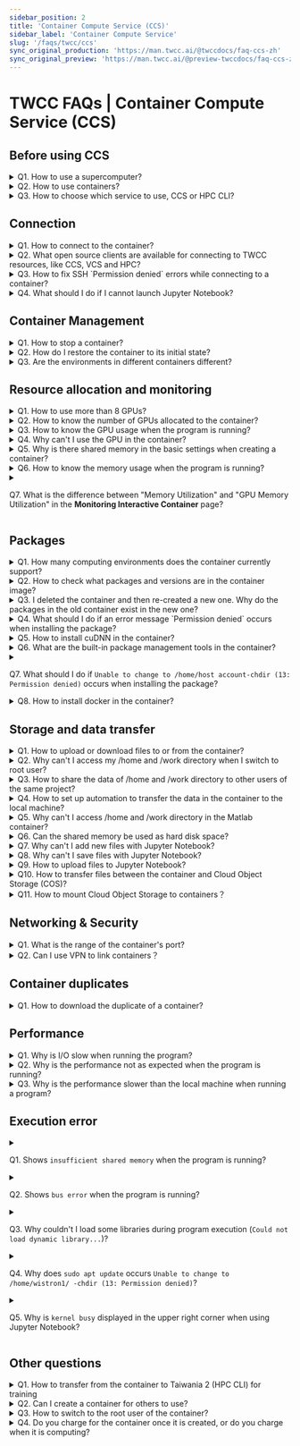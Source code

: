 ```yaml
---
sidebar_position: 2
title: 'Container Compute Service (CCS)'
sidebar_label: 'Container Compute Service'
slug: '/faqs/twcc/ccs'
sync_original_production: 'https://man.twcc.ai/@twccdocs/faq-ccs-zh' 
sync_original_preview: 'https://man.twcc.ai/@preview-twccdocs/faq-ccs-zh'
---
```


# TWCC FAQs | Container Compute Service (CCS)


## Before using CCS

<details>

<summary> Q1. How to use a supercomputer?</summary>

TWCC has substantial HPC resources, and you can make use of through the following services:

1. Interactive Container: you can rapidly establish and deploy containers, refer to [<ins>this document</ins>](https://www.twcc.ai/doc?page=container) for more information.
2. High-performance Computing: you can use supercomputing resources through a command-line interface to perform high-performance parallel computing. For more information about connecting to HPC login nodes, refer to [<ins>this document</ins>](https://www.twcc.ai/doc?page=hpc_cli).

</details>

<details>

<summary> Q2. How to use containers? </summary>

You can use containers to train AI models and generate inference engines. The steps are as follows:

**Step 1.** Upload your model training code and data to HFS under `/home/account` or `/work/account` directory. For more details, refer to [<ins>Hyper File System</ins>](https://www.twcc.ai/doc?page=hfs).<br/>
**Step 2.** Create a container, connect to it ,and run the model training. For more information, refer to [<ins>Interactive Container</ins>](https://www.twcc.ai/doc?page=container).<br/>
**Step 3.** You can download required data after the training is completed. For more details, refer to [<ins>Hyper File System</ins>](https://www.twcc.ai/doc?page=hfs).<br/>
**Step 4.** You can generate an inference engine on a [<ins>CCS container</ins>](https://www.twcc.ai/doc?page=howto_ctn2) or on an [<ins>VCS Instance</ins>](https://www.twcc.ai/doc?page=vm).

</details>

<details>

<summary> Q3. How to choose which service to use, CCS or HPC CLI?</summary>

Both services can run on GPU containerized environments:
- If your computing process requires less than 8 GPUs, we recommend you choose CCS.
- If you want to deploy a multi-node, distributed high-performance parallel computing environment with more than 8 GPUs, we recommend you choose Taiwania 2 (HPC CLI).

</details>

<div style={{height:10+'px'}}></div>


## Connection

<details>

<summary> Q1. How to connect to the container?</summary>

To connect to your container using SSH or Jupyter Notebook, refer to [<ins>Connect container</ins>](https://man.twcc.ai/@twccdocs/doc-ccs-main-zh/%2F%40twccdocs%2Fguide-ccs-connect-zh) for more information.

</details>

<details>

<summary> Q2. What open source clients are available for connecting to TWCC resources, like CCS, VCS and HPC?</summary>

Third-party open source software such as MobaXterm, PuTTY and VSCode,etc.

</details>

<details>

<summary> Q3. How to fix SSH `Permission denied` errors while connecting to a container?</summary>

You might be entering the wrong password. Please re-enter or reset supercomputer password in Member Center, refer to [<ins>this document</ins>](https://man.twcc.ai/@twccdocs/doc-service-main-zh/https%3A%2F%2Fman.twcc.ai%2F%40twccdocs%2Fguide-service-hostname-pwd-otp-zh) for more information.

</details>

<details>

<summary> Q4. What should I do if I cannot launch Jupyter Notebook?</summary>

Please refer to the following 2 methods:

1. Perform the following operations to restore the container to its initial state:
   - **Step 1.** Clear or move the packages in the `/home/supercomputer account/.local/` directory. Refer to [<ins>suggested troubleshooting methods for abnormal program execution</ins>](https://man.twcc.ai/@twccdocs/doc-ccs-main-zh/https%3A%2F%2Fman.twcc.ai%2F%40twccdocs%2Fccs-intactv-howto-zh#%E7%A8%8B%E5%BC%8F%E5%9F%B7%E8%A1%8C%E7%95%B0%E5%B8%B8%E7%9A%84%E5%BB%BA%E8%AD%B0%E6%8E%92%E9%99%A4%E6%96%B9%E5%BC%8F) for more information.<br/>
   - **Step 2.** Enter the `/home/supercomputer account/.cache/` directory and clear the temporary files generated during the computing process.<br/>
   - **Step 3.** If you have installed Anaconda or Miniconda, please also remove or rename it.<br/>
   - **Step 4.** Re-create a new container. When selecting the image type, move the cursor to <i class="fa fa-info-circle" aria-hidden="true"></i>, and go to the NGC website to check image information. Select a suitable image to create a new container and launch the Jupyter Notebook.
2. Please check whether your organization’s firewall settings have blocked the port used by the container. The container port range is 50000 ~ 60000.

</details>

<div style={{height:10+'px'}}></div>


## Container Management

<details>

<summary> Q1. How to stop a container?</summary>

Currently CCS does not support container suspension. You can instead choose any of the following solutions to reduce costs:
1. You can make a duplicate of the container to keep the working environment, delete the container, and create a new container with the duplicate when you need to use the container.
2. Write scripts to automate computing and deletion tasks, refer to [<ins>this document</ins>](https://man.twcc.ai/@twccdocs/doc-ccs-main-zh/https%3A%2F%2Fman.twcc.ai%2F%40twccdocs%2Fhowto-cli-ccs-automate-compute-delete-with-twccli-zh) for more information.

</details>


<details>

<summary> Q2. How do I restore the container to its initial state?</summary>

You can perform the following operations to restore the container to its initial state:

**Step 1.** Clear or move the packages in the `/home/supercomputer account/.local/` directory. Refer to [<ins>suggested troubleshooting methods for abnormal program execution</ins>](https://man.twcc.ai/@twccdocs/doc-ccs-main-zh/https%3A%2F%2Fman.twcc.ai%2F%40twccdocs%2Fccs-intactv-howto-zh#%E7%A8%8B%E5%BC%8F%E5%9F%B7%E8%A1%8C%E7%95%B0%E5%B8%B8%E7%9A%84%E5%BB%BA%E8%AD%B0%E6%8E%92%E9%99%A4%E6%96%B9%E5%BC%8F) for more information.<br/>
**Step 2.** Enter the `/home/supercomputer account/.cache/` directory and clear the temporary files generated during the computing process.<br/>
**Step 3.** If you have installed Anaconda or Miniconda, please also remove or rename it.<br/>
**Step 4.** Re-create a new container. When selecting the image type, move the cursor to <i class="fa fa-info-circle" aria-hidden="true"></i>, and go to the NGC website to check image information. Select a suitable image to create a new container and launch the Jupyter Notebook.

</details>


<details>

<summary> Q3. Are the environments in different containers different?</summary>

All containers you create are mounted with the same storage space, [<ins>Hyoer File System (HFS) </ins>](https://www.twcc.ai/doc?page=hfs).
The life cycle of the HFS storage space follows the user's supercomputer account. Therefore, all containers created by one user are mounted with the same HFS storage space.

</details>

<div style={{height:10+'px'}}></div>


## Resource allocation and monitoring

<details>

<summary> Q1. How to use more than 8 GPUs?</summary>

Please use Taiwania 2 (HPC CLI) instead. For the usage, refer to the Horovod and Singularity manuals on the Internet or refer to the tutorial: [<ins>HowTo: High-performance Computing across nodes in containers-AI Benchmark</ins>](https://man.twcc.ai/@twccdocs/doc-twnia2-main-zh/https%3A%2F%2Fman.twcc.ai%2F%40twccdocs%2Fhowto-twnia2-run-parallel-job-container-zh) for more information.

</details>


<details>

<summary> Q2. How to know the number of GPUs allocated to the container?</summary>

You can query the numbers of GPU with the following 2 methods:
1. Execute the following commands at the terminal:`$ nvidia-smi` 
2. On the TWCC portal, go to the **Interactive Container Management** page and then the **Interactive Container Details page**. Then you can check the number of GPUs in the **Basic Configuration** field.


![](https://cos.twcc.ai/SYS-MANUAL/uploads/upload_82996a6bb06bbdaf57fba5254999b60d.png)

</details>

<details>

<summary> Q3. How to know the GPU usage when the program is running? </summary>

Please refer to the following steps:
**Step 1.** Execute the following commands at the terminal: `$ nvidia-smi`  <br/>
**Step 2.** Check the column of `GPU-Util`. If it is not 0%, it means in use, and 0% means not in use (as shown in the figure below).

![](https://cos.twcc.ai/SYS-MANUAL/uploads/upload_dbfac86546357537571cb99c4cceb37d.png)


</details>

<details>

<summary> Q4. Why can't I use the GPU in the container?</summary>

The following problems may cause the container's GPU to be unavailable:

1. The number of GPUs used by your program does not match the number created. Please make sure that the number of GPUs in the two places match.
2. The package compatibility issue. Please fix it with the following steps:
   - **Step 1.** Clear or move the packages in the `/home/supercomputer account/.local/` directory. Refer to [<ins>suggested troubleshooting methods for abnormal program execution</ins>](https://man.twcc.ai/@twccdocs/doc-ccs-main-zh/https%3A%2F%2Fman.twcc.ai%2F%40twccdocs%2Fccs-intactv-howto-zh#%E7%A8%8B%E5%BC%8F%E5%9F%B7%E8%A1%8C%E7%95%B0%E5%B8%B8%E7%9A%84%E5%BB%BA%E8%AD%B0%E6%8E%92%E9%99%A4%E6%96%B9%E5%BC%8F) for more information.<br/>
   - **Step 2.** Enter the `/home/supercomputer account/.cache/` directory and clear the temporary files generated during the computing process.<br/>
   - **Step 3.** If you have installed Anaconda or Miniconda, please also remove or rename it.<br/>
   - **Step 4.** Re-create a new container. When selecting the image type, move the cursor to <i class="fa fa-info-circle" aria-hidden="true"></i>, and go to the NGC website to check image information. Select a suitable image to create a new container and launch the Jupyter Notebook.

</details>

<details>

<summary> Q5. Why is there shared memory in the basic settings when creating a container? </summary>

Shared memory is the memory space used when using certain frameworks. For example, PyTorch, refer to [<ins>PyTorch document</ins>](https://pytorch.org/docs/stable/multiprocessing.html) for more information.

</details>

<details>

<summary> Q6. How to know the memory usage when the program is running?</summary>

You can check the memory usage on the portal or in the container:
1. On the **Monitoring Interactive Container** page of the portal, you can view the memory usage graph, refer to [<ins>Monitoring Interactive Container</ins>](https://man.twcc.ai/@twccdocs/doc-ccs-main-zh/%2F%40twccdocs%2Fguide-ccs-monitor-zh) document for more information.
2. Execute the command `top` or `free` in the container to check the memory usage.

</details>

<details>

<summary> 

Q7. What is the difference between "Memory Utilization" and "GPU Memory Utilization" in the **Monitoring Interactive Container** page?

</summary>

- **Memory Utilization**: The memory usage of the container allocated to you by the system, and its capacity is the specification you selected in the basic settings when you created the container.
- **GPU Memory Utilization**：The deployed container's GPU shows the memory usage on the core. The GPU of TWCC is NVIDIA V100. Refer to [<ins>NVIDIA Official website description</ins>](https://www.nvidia.com/content/dam/en-zz/zh_tw/Solutions/design-visualization/grid-vpc-vapps/volta-v100-datasheet-update-a4-636418-r4-tw.pdf) for more detailed information regarding GPU memory capacity.

</details>

<div style={{height:10+'px'}}></div>


## Packages

<details>

<summary> Q1. How many computing environments does the container currently support? </summary>

In TWCC's container service, 18 environments are provided for users to choose from, including:

* TensorFlow
* PyTorch
* CUDA
* MATLAB (BYOL)
* Caffe
* CNTK
* MXNet
* Caffe2
* TensorRT
* Triton Inference Server
* Theano
* Torch
* DIGITS
* NeMo
* RAPIDS
* Clara Train SDK
* Merlin Training
* Merlin Inference

</details>

<details>

<summary> Q2. How to check what packages and versions are in the container image?</summary>

You can use either of the two methods to refer to the packages and versions in the container image:
1. In the upper right corner on [<ins>NGC Website</ins>](https://docs.nvidia.com/deeplearning/frameworks/index.html), enter **TensorFlow release notes**, **PyTorch release notes**, etc., to search a framework's release note. Then, on the release notes page, select an image version to learn more about the packages in the image.
2. When you are creating a Interactive Container and choosing image file type, please move the mouse to <i class="fa fa-info-circle" aria-hidden="true"></i>, the prompt will display the NGC URL, and you may find related information in it.

</details>

<details>

<summary> Q3. I deleted the container and then re-created a new one. Why do the packages in the old container exist in the new one?</summary>

To provide computing convenience, TWCC mounts the Hyper File System (/home and /work directory, bound with your personal account) to all the containers you create by default, so that your data or packages can be used across containers. Therefore, deleting the container will not affect the packages and data installed in /home and /work directory.

</details>

<details>

<summary> Q4. What should I do if an error message `Permission denied` occurs when installing the package?</summary>

Take the following figure as an example. If the file pointed by `Permission denied` is not located under /home or /work directory, please refer to the Q3 in [<ins>Other questions</ins>](#Other-questions) and re-install the package after switching to the container root user.

![](https://i.imgur.com/oKeqxdV.png)

</details>

<details>

<summary> Q5. How to install cuDNN in the container?</summary>

CuDNN has been installed in the container environment. The detailed version information can be checked with the following three methods:
1. In the upper right corner on [<ins>NGC Website</ins>](https://docs.nvidia.com/deeplearning/frameworks/index.html), enter **TensorFlow release notes**, **PyTorch release notes**, etc., to search a framework's release note. Then, on the release notes page, select an image version to learn more about the packages in the image.
2. When you are creating a Interactive Container and choosing image file type, please move the mouse to <i class="fa fa-info-circle" aria-hidden="true"></i>, the prompt will display the NGC URL, and you may find related information in it.
3. Execute the `set | grep CUDNN` command after connecting to the container.

</details>

<details>

<summary> Q6. What are the built-in package management tools in the container? </summary>

You can use the built-in tools to manage your packages: `apt`, `apt-get`, and `pip`.

</details>

<details>

<summary> 

Q7. What should I do if `Unable to change to /home/host account-chdir (13: Permission denied)` occurs when installing the package?

</summary>

To ensure data security, the root user of the container cannot access your /home and /work directories. Please install with your supercomputer account and do not switch to the root user.

</details>

<details> 

<summary> Q8. How to install docker in the container?</summary>

TWCC containers do not provide OS-level permissions and therefore cannot be installed and used with docker services.

</details>

<div style={{height:10+'px'}}></div>



## Storage and data transfer

<details>

<summary> Q1. How to upload or download files to or from the container?</summary>

For uploading files to /home or /work of the container, or downloading files to your local machine, refer to [<ins>this document</ins>](https://www.twcc.ai/doc?page=hfs#%E4%BD%BF%E7%94%A8-SFTP--Filezilla-%E5%82%B3%E8%BC%B8%E6%AA%94%E6%A1%88) for more information.

</details>

<details>

<summary> Q2. Why can't I access my /home and /work directory when I switch to root user? </summary>

To ensure data security, the container's root user cannot access your directories, and only the user's account has permission to access them.

</details>

<details>

<summary> Q3. How to share the data of /home and /work directory to other users of the same project?</summary>

You can share container's data to other users using TWCC Cloud Object Storage (COS) with TWCC CLI. Refer to [<ins>this document</ins>](https://man.twcc.ai/@twccdocs/doc-cos-main-en/%2F%40twccdocs%2Fcos-overview-en) for more information.

</details>

<details>

<summary> Q4. How to set up automation to transfer the data in the container to the local machine?</summary>

You can use container's public ports to transfer data between your local machine. The available ports for the container are: 22, 80, and 443.


</details>

<details>

<summary> Q5. Why can't I access /home and /work directory in the Matlab container?</summary>

Since the current Matlab image has not been integrated with the Hyper File System (HFS), please execute the following commands in the terminal to access /home and /work directory: 

```
sudo su -
su [supercomputer account]
/opt/matlab/R2019b/bin/matlab
```

</details>

<details>

<summary> Q6. Can the shared memory be used as hard disk space?</summary>

If you select a container type with shared memory to create your container, you can use `/dev/shm` the shared memory space, as a hard disk to store your data.

<i class="fa fa-exclamation-triangle fa-20" aria-hidden="true"></i> <b>Important:</b>

* Since storing data in the shared memory will occupy the space, please consider the storage space required by your program before storing.
* The data stored here will disappear when the container is deleted. Move the data that need to be saved to `/home/supercomputer account` or `/work/supercomputer account` directories before deleting the container.

</details>

<details>

<summary> Q7. Why can't I add new files with Jupyter Notebook?</summary>

You cannot add new files because the Hyper File System's storage space is almost full. Please refer to [<ins>Hyper File System FAQ Q6</ins>](https://man.twcc.ai/@twccdocs/faq-en/https%3A%2F%2Fman.twcc.ai%2F%40twccdocs%2Ffaq-hfs-en) to check and free up your storage space, or purchase more storage space.
For more information about the storage pricing and purchasing, refer to the two paragraphs of "Check used capacity" and "Storage space management policy" at [<ins>Hyper File System</ins>](https://man.twcc.ai/@twccdocs/doc-hfs-main-en/%2F%40twccdocs%2Fhfs-overview-en).

</details>

<details>

<summary> Q8. Why can't I save files with Jupyter Notebook?</summary>

You cannot save files because the Hyper File System's storage space is almost full. Please refer to [<ins>Hyper File System FAQ Q6</ins>](https://man.twcc.ai/@twccdocs/faq-en/https%3A%2F%2Fman.twcc.ai%2F%40twccdocs%2Ffaq-hfs-en) to check and free up your storage space, or purchase more storage space.
For more information about the storage pricing and purchasing, refer to the two paragraphs of "Check used capacity" and "Storage space management policy" at [<ins>Hyper File System</ins>](https://man.twcc.ai/@twccdocs/doc-hfs-main-en/%2F%40twccdocs%2Fhfs-overview-en).


</details>

<details>

<summary> Q9. How to upload files to Jupyter Notebook?</summary>

The storage space you access from Jupyter Notebook is the Hyper File System (HFS). For uploading your file, refer to [<ins>this document</ins>](https://www.twcc.ai/doc?page=hfs#%E4%BD%BF%E7%94%A8-SFTP--Filezilla-%E5%82%B3%E8%BC%B8%E6%AA%94%E6%A1%88) for more information.

</details>

<details>

<summary> Q10. How to transfer files between the container and Cloud Object Storage (COS)?</summary>

1. Please install [<ins> TWCC CLI</ins>](https://man.twcc.ai/@twccdocs/doc-cli-main-zh/https%3A%2F%2Fman.twcc.ai%2F%40twccdocs%2Fguide-cli-install-linux-zh) in your container.
2. For using TWCC CLI to transfer files between the container and Cloud Object Storage (COS), refer to [<ins>this file</ins>](https://man.twcc.ai/@twccdocs/doc-cli-main-zh/https%3A%2F%2Fman.twcc.ai%2F%40twccdocs%2Fguide-cli-cos-zh) for more information.

</details>

<details>

<summary> Q11. How to mount Cloud Object Storage to containers？ </summary>

The storage system used by TWCC containers is Hyper File System (HFS), which currently does not support hooking up Cloud Object Storage (COS) directly to the containers.

If you only need to transfer files with Cloud Object Storage (COS), please refer to Q10.

</details>

<div style={{height:10+'px'}}></div>


## Networking & Security

<details>

<summary> Q1. What is the range of the container's port?</summary>

The port numbers of containers range from 50000 to 60000.

</details>

<details>

<summary> Q2. Can I use VPN to link containers？</summary>

Currently TWCC containers do not support the deployment of VPN services (e.g. OpenVPN). The default open outbound ports for VPN services are different from those supported by TWCC containers, which use Port-Forwarding and outbound ports are randomly assigned and cannot be assigned corresponding port numbers.

</details>

<div style={{height:10+'px'}}></div>


## Container duplicates

<details>

<summary> Q1. How to download the duplicate of a container?</summary>

Currently the system does not support this feature.

</details>

<div style={{height:10+'px'}}></div>



## Performance

<details>

<summary> Q1. Why is I/O slow when running the program?</summary>

It might be a dataset problem or the node where the container is located is busy:
1. If your dataset consists of many small files and occupies a lot of space, we recommend that you gather small files into large files to reduce I/O pressure.
2. Make a duplicate of the container, and then use the duplicate to create a new container. If we have sufficient capacity, the container can be created on a less busy node.

</details>

<details>

<summary> Q2. Why is the performance not as expected when the program is running?</summary>

Follow the steps below to troubleshoot package compatibility issues: <br/>
**Step 1.** Clear or move the packages in the `/home/supercomputer account/.local/` directory. Refer to [<ins>suggested troubleshooting methods for abnormal program execution</ins>](https://man.twcc.ai/@twccdocs/doc-ccs-main-zh/https%3A%2F%2Fman.twcc.ai%2F%40twccdocs%2Fccs-intactv-howto-zh#%E7%A8%8B%E5%BC%8F%E5%9F%B7%E8%A1%8C%E7%95%B0%E5%B8%B8%E7%9A%84%E5%BB%BA%E8%AD%B0%E6%8E%92%E9%99%A4%E6%96%B9%E5%BC%8F) for more information.<br/>
**Step 2.** Enter the `/home/supercomputer account/.cache/` directory and clear the temporary files generated during the computing process.<br/>
**Step 3.** If you have installed Anaconda or Miniconda, please also remove or rename it.<br/>
**Step 4.** Re-create a new container. When selecting the image type, move the cursor to <i class="fa fa-info-circle" aria-hidden="true"></i>, and go to the NGC website to check image information. Select a suitable image to create a new container and launch the Jupyter Notebook.

</details>

<details>

<summary> Q3. Why is the performance slower than the local machine when running a program?</summary>

For ways to improve performance, please refer to the following:

1. Troubleshoot package compatibility issues
   - **Step 1.** Clear or move the packages in the `/home/supercomputer account/.local/` directory. Refer to [<ins>suggested troubleshooting methods for abnormal program execution</ins>](https://man.twcc.ai/@twccdocs/doc-ccs-main-zh/https%3A%2F%2Fman.twcc.ai%2F%40twccdocs%2Fccs-intactv-howto-zh#%E7%A8%8B%E5%BC%8F%E5%9F%B7%E8%A1%8C%E7%95%B0%E5%B8%B8%E7%9A%84%E5%BB%BA%E8%AD%B0%E6%8E%92%E9%99%A4%E6%96%B9%E5%BC%8F) for more information.<br/>
   - **Step 2.** Enter the `/home/supercomputer account/.cache/` directory and clear the temporary files generated during the computing process.<br/>
   - **Step 3.** If you have installed Anaconda or Miniconda, please also remove or rename it.<br/>
   - **Step 4.** Re-create a new container. When selecting the image type, move the cursor to <i class="fa fa-info-circle" aria-hidden="true"></i>, and go to the NGC website to check image information. Select a suitable image to create a new container and launch the Jupyter Notebook.
2. If your dataset consists of many small files and occupies a lot of space, we recommend that you gather small files into large files to reduce I/O pressure.
3. Make a duplicate of the container, and then use the duplicate to create a new container. If there is still room for the overall system load, the container can be arranged on a less busy node.

</details>

<div style={{height:10+'px'}}></div>


## Execution error

<details>

<summary> 

Q1. Shows `insufficient shared memory` when the program is running? 

</summary>

1. If it is a PyTorch container environment, please set the num workers of Dataloader to 0.
2. Or create a new container and choose a specification with shared memory.

</details>

<details>

<summary>

Q2. Shows `bus error` when the program is running? 
 
</summary>

Follow the steps below to troubleshoot package compatibility issues: <br/>
**Step 1.** Clear or move the packages in the `/home/supercomputer account/.local/` directory. Refer to [<ins>suggested troubleshooting methods for abnormal program execution</ins>](https://man.twcc.ai/@twccdocs/doc-ccs-main-zh/https%3A%2F%2Fman.twcc.ai%2F%40twccdocs%2Fccs-intactv-howto-zh#%E7%A8%8B%E5%BC%8F%E5%9F%B7%E8%A1%8C%E7%95%B0%E5%B8%B8%E7%9A%84%E5%BB%BA%E8%AD%B0%E6%8E%92%E9%99%A4%E6%96%B9%E5%BC%8F) for more information.<br/>
**Step 2.** Enter the `/home/supercomputer account/.cache/` directory and clear the temporary files generated during the computing process.<br/>
**Step 3.** If you have installed Anaconda or Miniconda, please also remove or rename it.<br/>
**Step 4.** Re-create a new container. When selecting the image type, move the cursor to <i class="fa fa-info-circle" aria-hidden="true"></i>, and go to the NGC website to check image information. Select a suitable image to create a new container and launch the Jupyter Notebook.

</details>

<details>

<summary>

Q3. Why couldn't I load some libraries during program execution (`Could not load dynamic library...`)?
 
</summary>

This might because the library version called in the program does not match the version in the container. Please execute the following command to get the library version in the environment, and then modify the library version your program calls: `sudo find / -name [library name]`

</details>

<details>

<summary> 

Q4. Why does `sudo apt update` occurs `Unable to change to /home/wistron1/ -chdir (13: Permission denied)`?

</summary>

Please switch to root user and execute `apt update`.

</details>

<details>

<summary> 

Q5. Why is `kernel busy` displayed in the upper right corner when using Jupyter Notebook?

</summary>

Please follow the procedure below to resolve package compatibility issues:<br/>
**Step 1.** Clear or move the packages in the `/home/supercomputer account/.local/` directory. Refer to [<ins>suggested troubleshooting methods for abnormal program execution</ins>](https://man.twcc.ai/@twccdocs/doc-ccs-main-zh/https%3A%2F%2Fman.twcc.ai%2F%40twccdocs%2Fccs-intactv-howto-zh#%E7%A8%8B%E5%BC%8F%E5%9F%B7%E8%A1%8C%E7%95%B0%E5%B8%B8%E7%9A%84%E5%BB%BA%E8%AD%B0%E6%8E%92%E9%99%A4%E6%96%B9%E5%BC%8F) for more information.<br/>
**Step 2.** Enter the `/home/supercomputer account/.cache/` directory and clear the temporary files generated during the computing process.<br/>
**Step 3.** If you have installed Anaconda or Miniconda, please also remove or rename it.<br/>
**Step 4.** Re-create a new container. When selecting the image type, move the cursor to <i class="fa fa-info-circle" aria-hidden="true"></i>, and go to the NGC website to check image information. Select a suitable image to create a new container and launch the Jupyter Notebook.
</details>

<div style={{height:10+'px'}}></div>


## Other questions

<details>

<summary> Q1. How to transfer from the container to Taiwania 2 (HPC CLI) for training</summary>

You can refer to the instructions for use of Conda and Singularity on the Internet, or refer to the following tutorial:
- [HowTo: Create TWNIA2 containers](https://man.twcc.ai/@twccdocs/doc-twnia2-main-en/https%3A%2F%2Fman.twcc.ai%2F%40twccdocs%2Fhowto-twnia2-create-sglrt-container-en)
- [HowTo: Use Conda to manage the packages and execute jobs](https://man.twcc.ai/@twccdocs/doc-twnia2-main-en/https%3A%2F%2Fman.twcc.ai%2F%40twccdocs%2Fhowto-twnia2-conda-manage-packages-submit-job-en)

</details>

<details>

<summary> Q2. Can I create a container for others to use?</summary>

When creating a container for others to use, you need to consider the following points:

* Your supercomputer password must be provided to others to connect to the container.
* /home and /work directory are your personal HFS storage space. The data and files might lost or damaged when used by others. Even if you open a new container, these changes cannot be restored.
* There will be data security risks when sharing computing resources. Please consider carefully.

Therefore, in addition to creating containers for others, you can add others to the project on the [<ins>Member Center <i class="fa fa-question-circle fa-question-circle-for-service" aria-hidden="true"></i></ins>](https://man.twcc.ai/@twccdocs/doc-service-main-zh/https%3A%2F%2Fman.twcc.ai%2F%40twsdocs%2Fhowto-service-access-service-zh) so that the user can create containers on his own.

</details>


<details>

<summary> Q3. How to switch to the root user of the container? </summary>

Execute the following command to switch to root user:

```
sudo su
or
sudo -i
```    

</details>

<details>

<summary> Q4. Do you charge for the container once it is created, or do you charge when it is computing?</summary>

Once a container is created, it occupies compute resources. Therefore, the container will continue to be billed before you delete it.

</details>